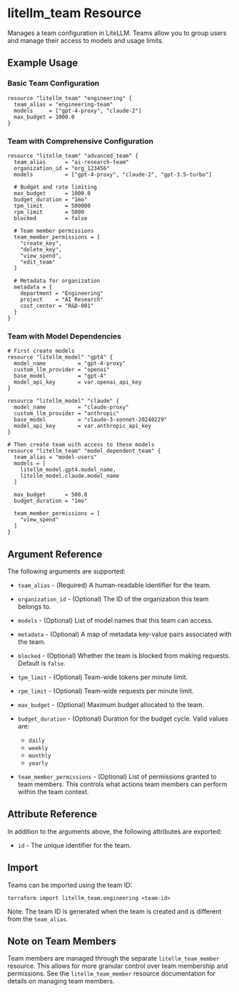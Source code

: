 # litellm_team Resource

Manages a team configuration in LiteLLM. Teams allow you to group users and manage their access to models and usage limits.

## Example Usage

### Basic Team Configuration

```hcl
resource "litellm_team" "engineering" {
  team_alias = "engineering-team"
  models     = ["gpt-4-proxy", "claude-2"]
  max_budget = 1000.0
}
```

### Team with Comprehensive Configuration

```hcl
resource "litellm_team" "advanced_team" {
  team_alias      = "ai-research-team"
  organization_id = "org_123456"
  models          = ["gpt-4-proxy", "claude-2", "gpt-3.5-turbo"]

  # Budget and rate limiting
  max_budget      = 1000.0
  budget_duration = "1mo"
  tpm_limit       = 500000
  rpm_limit       = 5000
  blocked         = false

  # Team member permissions
  team_member_permissions = [
    "create_key",
    "delete_key",
    "view_spend",
    "edit_team"
  ]

  # Metadata for organization
  metadata = {
    department = "Engineering"
    project    = "AI Research"
    cost_center = "R&D-001"
  }
}
```

### Team with Model Dependencies

```hcl
# First create models
resource "litellm_model" "gpt4" {
  model_name          = "gpt-4-proxy"
  custom_llm_provider = "openai"
  base_model          = "gpt-4"
  model_api_key       = var.openai_api_key
}

resource "litellm_model" "claude" {
  model_name          = "claude-proxy"
  custom_llm_provider = "anthropic"
  base_model          = "claude-3-sonnet-20240229"
  model_api_key       = var.anthropic_api_key
}

# Then create team with access to these models
resource "litellm_team" "model_dependent_team" {
  team_alias = "model-users"
  models = [
    litellm_model.gpt4.model_name,
    litellm_model.claude.model_name
  ]
  
  max_budget      = 500.0
  budget_duration = "1mo"
  
  team_member_permissions = [
    "view_spend"
  ]
}
```

## Argument Reference

The following arguments are supported:

* `team_alias` - (Required) A human-readable identifier for the team.

* `organization_id` - (Optional) The ID of the organization this team belongs to.

* `models` - (Optional) List of model names that this team can access.

* `metadata` - (Optional) A map of metadata key-value pairs associated with the team.

* `blocked` - (Optional) Whether the team is blocked from making requests. Default is `false`.

* `tpm_limit` - (Optional) Team-wide tokens per minute limit.

* `rpm_limit` - (Optional) Team-wide requests per minute limit.

* `max_budget` - (Optional) Maximum budget allocated to the team.

* `budget_duration` - (Optional) Duration for the budget cycle. Valid values are:
  * `daily`
  * `weekly`
  * `monthly`
  * `yearly`

* `team_member_permissions` - (Optional) List of permissions granted to team members. This controls what actions team members can perform within the team context.

## Attribute Reference

In addition to the arguments above, the following attributes are exported:

* `id` - The unique identifier for the team.

## Import

Teams can be imported using the team ID:

```shell
terraform import litellm_team.engineering <team-id>
```

Note: The team ID is generated when the team is created and is different from the `team_alias`.

## Note on Team Members

Team members are managed through the separate `litellm_team_member` resource. This allows for more granular control over team membership and permissions. See the `litellm_team_member` resource documentation for details on managing team members.
